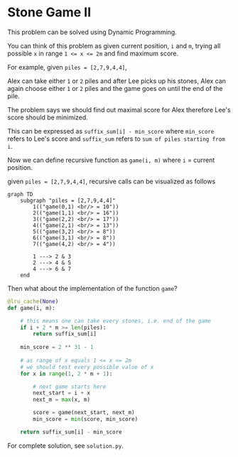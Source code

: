 # Stone Game II

This problem can be solved using Dynamic Programming.

You can think of this problem as given current position, `i` and `m`, trying all possible `x` in range `1 <= x <= 2m` and find maximum score.

For example, given `piles = [2,7,9,4,4]`,

Alex can take either `1` or `2` piles and after Lee picks up his stones, Alex can again choose either `1` or `2` piles and the game goes on until the end of the pile.

The problem says we should find out maximal score for Alex therefore Lee's score should be minimized.

This can be expressed as `suffix_sum[i] - min_score` where `min_score` refers to Lee's score and `suffix_sum` refers to `sum of piles starting from i`.

Now we can define recursive function as `game(i, m)` where `i` = current position.

given `piles = [2,7,9,4,4]`, recursive calls can be visualized as follows

```mermaid
graph TD
    subgraph "piles = [2,7,9,4,4]"
        1(("game(0,1) <br/> = 10"))
        2(("game(1,1) <br/> = 16"))
        3(("game(2,2) <br/> = 17"))
        4(("game(2,1) <br/> = 13"))
        5(("game(3,2) <br/> = 8"))
        6(("game(3,1) <br/> = 8"))
        7(("game(4,2) <br/> = 4"))

        1 ---> 2 & 3
        2 ---> 4 & 5
        4 ---> 6 & 7
    end
```

Then what about the implementation of the function `game`?

```python
@lru_cache(None)
def game(i, m):

    # this means one can take every stones, i.e. end of the game
    if i + 2 * m >= len(piles):
        return suffix_sum[i]
    
    min_score = 2 ** 31 - 1
    
    # as range of x equals 1 <= x <= 2m
    # we should test every possible value of x
    for x in range(1, 2 * m + 1):

        # next game starts here
        next_start = i + x
        next_m = max(x, m)

        score = game(next_start, next_m)
        min_score = min(score, min_score)

    return suffix_sum[i] - min_score
```

For complete solution, see `solution.py`.
